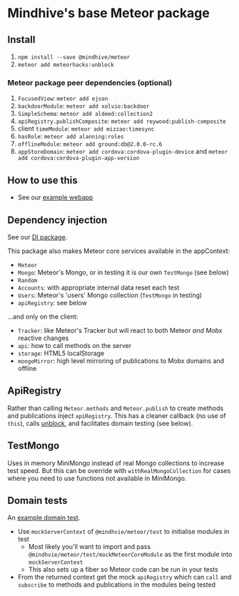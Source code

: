 
# Mindhive's base Meteor package

## Install

1. `npm install --save @mindhive/meteor`
2. `meteor add meteorhacks:unblock`

### Meteor package peer dependencies (optional)

1. `FocusedView`: `meteor add ejson`
2. `backdoorModule`: `meteor add xolvio:backdoor`
3. `SimpleSchema`: `meteor add aldeed:collection2`
4. `apiRegistry.publishComposite`: `meteor add reywood:publish-composite`
5. client `timeModule`: `meteor add mizzao:timesync`
6. `hasRole`: `meteor add alanning:roles`
7. `offlineModule`: `meteor add ground:db@2.0.0-rc.6`
8. `appStoreDomain`: `meteor add cordova:cordova-plugin-device` and 
 	`meteor add cordova:cordova-plugin-app-version`

## How to use this
 
- See our [example webapp](https://github.com/mindhivenz/todos-basis-webapp)

## Dependency injection 

See our [DI package](https://github.com/mindhivenz/di-js).

This package also makes Meteor core services available in the appContext:
 
- `Meteor`
- `Mongo`: Meteor's Mongo, or in testing it is our own `TestMongo` (see below)
- `Random`
- `Accounts`: with appropriate internal data reset each test
- `Users`: Meteor's 'users' Mongo collection (`TestMongo` in testing)
- `apiRegistry`: see below

...and only on the client:

- `Tracker`: like Meteor's Tracker but will react to both Meteor *and Mobx* reactive changes
- `api`: how to call methods on the server 
- `storage`: HTML5 localStorage
- `mongoMirror`: high level mirroring of publications to Mobx domains and offline

## ApiRegistry

Rather than calling `Meteor.methods` and `Meteor.publish` to create methods and publications
inject `apiRegistry`. This has a cleaner callback (no use of `this`), calls 
[unblock](https://github.com/meteorhacks/unblock), and facilitates domain testing (see below).

## TestMongo

Uses in memory MiniMongo instead of real Mongo collections to increase test speed.
 But this can be override with `withRealMongoCollection` for cases where you need
 to use functions not available in MiniMongo. 

## Domain tests

An [example domain test](https://github.com/mindhivenz/todos-basis-webapp/blob/master/tests/specs/domain/tasks.spec.js).

- Use `mockServerContext` of `@mindhvie/meteor/test` to initialise modules in test
	- Most likely you'll want to import and pass `@mindhvie/meteor/test/mockMeteorCoreModule`
	  as the first module into `mockServerContext`
	- This also sets up a fiber so Meteor code can be run in your tests  
- From the returned context get the mock `apiRegistry` which can `call` and `subscribe` to methods and publications
  in the modules being tested
